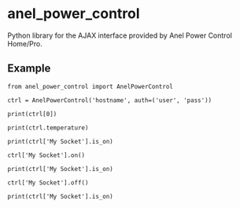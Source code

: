 anel_power_control
==================

Python library for the AJAX interface provided by Anel Power Control Home/Pro.

Example
-------

    from anel_power_control import AnelPowerControl

    ctrl = AnelPowerControl('hostname', auth=('user', 'pass'))

    print(ctrl[0])

    print(ctrl.temperature)

    print(ctrl['My Socket'].is_on)

    ctrl['My Socket'].on()

    print(ctrl['My Socket'].is_on)

    ctrl['My Socket'].off()
    
    print(ctrl['My Socket'].is_on)


